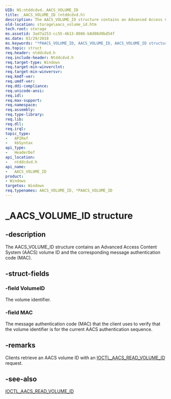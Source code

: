 ```yaml
---
UID: NS:ntddcdvd._AACS_VOLUME_ID
title: _AACS_VOLUME_ID (ntddcdvd.h)
description: The AACS_VOLUME_ID structure contains an Advanced Access Content System (AACS) volume ID and the corresponding message authentication code (MAC).
old-location: storage\aacs_volume_id.htm
tech.root: storage
ms.assetid: 3ad7a253-cc55-4613-8086-b8d08d9bd54f
ms.date: 03/29/2018
ms.keywords: "*PAACS_VOLUME_ID, AACS_VOLUME_ID, AACS_VOLUME_ID structure [Storage Devices], PAACS_VOLUME_ID, PAACS_VOLUME_ID structure pointer [Storage Devices], _AACS_VOLUME_ID, ntddcdvd/AACS_VOLUME_ID, ntddcdvd/PAACS_VOLUME_ID, storage.aacs_volume_id, structs-DVD_f65fe36a-a9a4-4540-a349-2ac9827b5a91.xml"
ms.topic: struct
req.header: ntddcdvd.h
req.include-header: Ntddcdvd.h
req.target-type: Windows
req.target-min-winverclnt: 
req.target-min-winversvr: 
req.kmdf-ver: 
req.umdf-ver: 
req.ddi-compliance: 
req.unicode-ansi: 
req.idl: 
req.max-support: 
req.namespace: 
req.assembly: 
req.type-library: 
req.lib: 
req.dll: 
req.irql: 
topic_type:
-	APIRef
-	kbSyntax
api_type:
-	HeaderDef
api_location:
-	ntddcdvd.h
api_name:
-	AACS_VOLUME_ID
product:
- Windows
targetos: Windows
req.typenames: AACS_VOLUME_ID, *PAACS_VOLUME_ID
---
```


# _AACS_VOLUME_ID structure


## -description


The AACS_VOLUME_ID structure contains an Advanced Access Content System (AACS) volume ID and the corresponding message authentication code (MAC).


## -struct-fields




### -field VolumeID

The volume identifier.


### -field MAC

The message authentication code (MAC) that the client uses to verify that the volume identifier is for the current AACS authentication sequence.


## -remarks



Clients retrieve an AACS volume ID with an <a href="https://msdn.microsoft.com/library/windows/hardware/ff559293">IOCTL_AACS_READ_VOLUME_ID</a> request.




## -see-also




<a href="https://msdn.microsoft.com/library/windows/hardware/ff559293">IOCTL_AACS_READ_VOLUME_ID</a>
 

 

